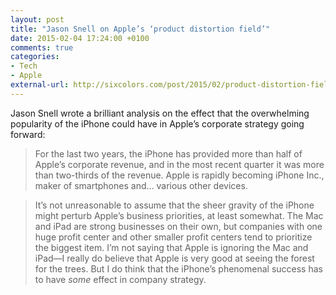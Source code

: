 ```yaml
---
layout: post
title: "Jason Snell on Apple’s ‘product distortion field’"
date: 2015-02-04 17:24:00 +0100
comments: true
categories: 
- Tech
- Apple
external-url: http://sixcolors.com/post/2015/02/product-distortion-field/
---
```


Jason Snell wrote a brilliant analysis on the effect that the overwhelming popularity of the iPhone could have in Apple’s corporate strategy going forward:

> For the last two years, the iPhone has provided more than half of Apple’s corporate revenue, and in the most recent quarter it was more than two-thirds of the revenue. Apple is rapidly becoming iPhone Inc., maker of smartphones and… various other devices.

> It’s not unreasonable to assume that the sheer gravity of the iPhone might perturb Apple’s business priorities, at least somewhat. The Mac and iPad are strong businesses on their own, but companies with one huge profit center and other smaller profit centers tend to prioritize the biggest item. I’m not saying that Apple is ignoring the Mac and iPad—I really do believe that Apple is very good at seeing the forest for the trees. But I do think that the iPhone’s phenomenal success has to have _some_ effect in company strategy.
